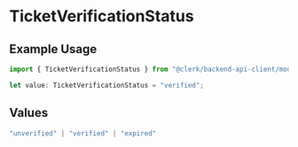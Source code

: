 # TicketVerificationStatus

## Example Usage

```typescript
import { TicketVerificationStatus } from "@clerk/backend-api-client/models/components";

let value: TicketVerificationStatus = "verified";
```

## Values

```typescript
"unverified" | "verified" | "expired"
```